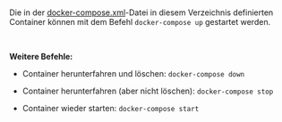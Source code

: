 <br>

Die in der [docker-compose.xml](docker-compose.xml)-Datei in diesem Verzeichnis
definierten Container können mit dem Befehl `docker-compose up` gestartet werden.

<br>

**Weitere Befehle:**

* Container herunterfahren und löschen: `docker-compose down`

* Container herunterfahren (aber nicht löschen): `docker-compose stop`

* Container wieder starten: `docker-compose start`

<br>